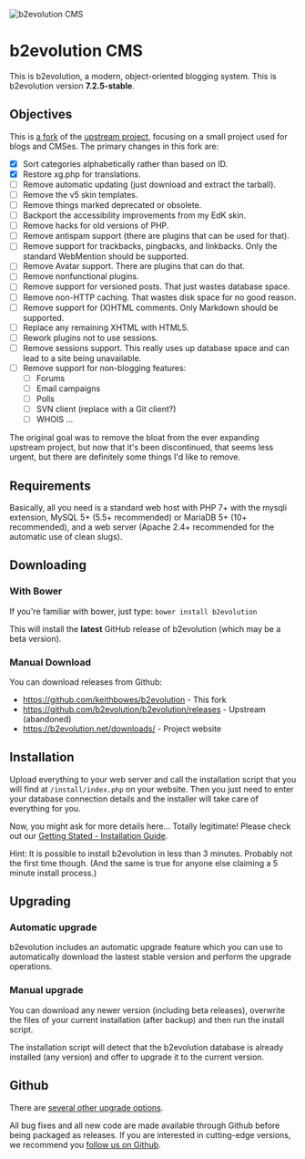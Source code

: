 ![b2evolution CMS](media/shared/global/logos/b2evolution_1016x208_wbg.png)

# b2evolution CMS

This is b2evolution, a modern, object-oriented blogging system.
This is b2evolution version **7.2.5-stable**.

## Objectives

This is [a fork](https://github.com/keithbowes/b2evolution) of the [upstream project](https://github.com/b2evolution/b2evolution), focusing on a small project used for blogs and CMSes.  The primary changes in this fork are:

- [X] Sort categories alphabetically rather than based on ID.
- [X] Restore xg.php for translations.
- [ ] Remove automatic updating (just download and extract the tarball).
- [ ] Remove the v5 skin templates.
- [ ] Remove things marked deprecated or obsolete.
- [ ] Backport the accessibility improvements from my EdK skin.
- [ ] Remove hacks for old versions of PHP.
- [ ] Remove antispam support (there are plugins that can be used for that).
- [ ] Remove support for trackbacks, pingbacks, and linkbacks. Only the standard WebMention should be supported.
- [ ] Remove Avatar support. There are plugins that can do that.
- [ ] Remove nonfunctional plugins.
- [ ] Remove support for versioned posts. That just wastes database space.
- [ ] Remove non-HTTP caching. That wastes disk space for no good reason.
- [ ] Remove support for (X)HTML comments. Only Markdown should be supported.
- [ ] Replace any remaining XHTML with HTML5.
- [ ] Rework plugins not to use sessions.
- [ ] Remove sessions support. This really uses up database space and can lead to a site being unavailable.
- [ ] Remove support for non-blogging features:
    - [ ] Forums
    - [ ] Email campaigns
    - [ ] Polls
    - [ ] SVN client (replace with a Git client?)
    - [ ] WHOIS
    …

The original goal was to remove the bloat from the ever expanding upstream project, but now that it's been discontinued, that seems less urgent, but there are definitely some things I'd like to remove. 

## Requirements

Basically, all you need is a standard web host with PHP 7+ with the mysqli extension, MySQL 5+ (5.5+ recommended) or MariaDB 5+ (10+ recommended), and a web server (Apache 2.4+ recommended for the automatic use of clean slugs).

## Downloading


### With Bower

If you're familiar with bower, just type: `bower install b2evolution`

This will install the **latest** GitHub release of b2evolution (which may be a beta version).

### Manual Download

You can download releases from Github:

- <https://github.com/keithbowes/b2evolution> - This fork
- https://github.com/b2evolution/b2evolution/releases - Upstream (abandoned)
- https://b2evolution.net/downloads/ - Project website

## Installation

Upload everything to your web server and call the installation script that you will find at `/install/index.php` on your website. Then you just need to enter your database connection details and the installer will take care of everything for you.

Now, you might ask for more details here... Totally legitimate! Please check out our [Getting Stated - Installation Guide](https://b2evolution.net/man/getting-started).

Hint: It is possible to install b2evolution in less than 3 minutes. Probably not the first time though. (And the same is true for anyone else claiming a 5 minute install process.)

## Upgrading

### Automatic upgrade

b2evolution includes an automatic upgrade feature which you can use to automatically download the lastest stable version and perform the upgrade operations.

### Manual upgrade

You can download any newer version (including beta releases), overwrite the files of your current installation (after backup) and then run the install script.

The installation script will detect that the b2evolution database is already installed (any version) and offer to upgrade it to the current version.

## Github
There are [several other upgrade options](https://b2evolution.net/man/upgrading).

All bug fixes and all new code are made available through Github before being packaged as releases. If you are interested in cutting-edge versions, we recommend you [follow us on Github](https://github.com/keithbowes/b2evolution).
